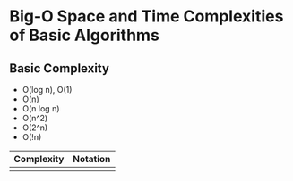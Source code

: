 # Big-O Space and Time Complexities of Basic Algorithms

## Basic Complexity

- O(log n), O(1)
- O(n)
- O(n log n)
- O(n^2)
- O(2^n)
- O(!n)


|Complexity|Notation|
|---|---|
|   |   |
